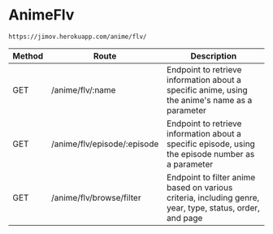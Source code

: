 # AnimeFlv

```url
https://jimov.herokuapp.com/anime/flv/
```

| Method | Route                       | Description                                                                                              |
| ------ | --------------------------- | -------------------------------------------------------------------------------------------------------- |
| GET    | /anime/flv/:name            | Endpoint to retrieve information about a specific anime, using the anime's name as a parameter           |
| GET    | /anime/flv/episode/:episode | Endpoint to retrieve information about a specific episode, using the episode number as a parameter       |
| GET    | /anime/flv/browse/filter    | Endpoint to filter anime based on various criteria, including genre, year, type, status, order, and page |
